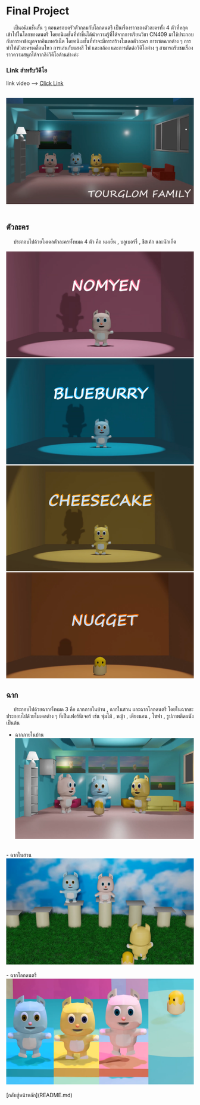 # Final Project
&nbsp;&nbsp;&nbsp;&nbsp; เป็นอนิเมชั่นสั้น ๆ ตอนครอบครัวตัวกลมกับโลกดนตรี เป็นเรื่องราวของตัวละครทั้ง 4 ตัวที่หลุดเข้าไปในโลกของดนตรี โดยอนิเมชั่นที่ทำขึ้นได้นำความรู้ที่ได้จากการเรียนวิชา CN409 มาใช้ประกอบกับการหาข้อมูลจากอินเทอร์เน็ต โดยอนิเมชั่นที่ทำจะมีการสร้างโมเดลตัวละคร การเซตฉากต่าง ๆ การทำให้ตัวละครเคลื่อนไหว การเล่นกับแสงสี ไฟ และกล้อง และการตัดต่อวิดีโอต่าง ๆ สามารถรับชมเรื่องราวความสนุกได้จากลิง์วิดีโอด้านล่างค่ะ 
<br>
### Link สำหรับวิดีโอ
link video --> [Click Link](https://youtu.be/OyZQZT3nxxk)<br>
<br>

<img src="image/project/p1.png"><br>
<br>
## ตัวละคร 
&nbsp;&nbsp;&nbsp;&nbsp; ประกอบไปด้วยโมเดลตัวละครทั้งหมด 4 ตัว คือ นมเย็น , บลูเบอร์รี่ , ชีสเค้ก และนักเก็ต <br>
<br>
<img src="image/project/p2.png"><br>
<img src="image/project/p3.png"><br>
<img src="image/project/p4.png"><br>
<img src="image/project/p5.png"><br>
## ฉาก
&nbsp;&nbsp;&nbsp;&nbsp; ประกอบไปด้วยฉากทั้งหมด 3 คือ ฉากภายในบ้าน , ฉากในสวน และฉากโลกดนตรี โดยในฉากขะประกอบไปด้วยโมเดลต่าง ๆ ที่เป็นเฟอร์นิเจอร์ เช่น พุ่มไม้ , หญ้า , เตียงนอน , โซฟา , รูปภาพติดผนัง เป็นต้น
<br>
- ฉากภายในบ้าน <br>
<img src="image/project/p6.png"><br>
</img>
<br>
- ฉากในสวน <br>
<img src="image/project/p7.png"><br>
</img>
<br>
- ฉากโลกดนตรี <br>
<img src="image/project/p8.png"><br>
</img>

<br>
[กลับสู่หน้าหลัก](README.md)<br>
